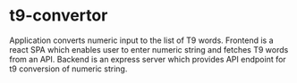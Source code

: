 # t9-convertor

Application converts numeric input to the list of T9 words.
Frontend is a react SPA which enables user to enter numeric string and fetches T9 words from an API.
Backend is an express server which provides API endpoint for t9 conversion of numeric string.
